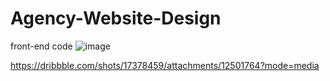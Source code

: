 # Agency-Website-Design
front-end code
![image](https://user-images.githubusercontent.com/78550777/212302699-c4044f9c-753f-42cd-9645-e66f486e3249.png)

https://dribbble.com/shots/17378459/attachments/12501764?mode=media
